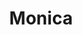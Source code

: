 ---
title: "Monica"
description: "My excellent figure is appreciated by men, so you do not leave it without due attention. Entering the ranks of escort models helped me to gain self-confidence. I love giving pleasure to men who are willing to please me as well.

One of the main duties at the agency for girls is a VIP escort waiting for you at parties or events. I also like to visit upscale restaurants or just relax in a spacious room, so I will definitely keep you company. I don't have a college degree, but I speak excellent English and German.
To arrange our meeting, write to the manager as soon as possible!"
Price: "From 1000$"
height: "171"
weight: "48"
age: "23"
folder: monica2
bustSize: "2"
hairColor: "blonde"
visa: "europe"
mainImage: 1.webp
images:
  - 2.webp
  - 3.webp
---